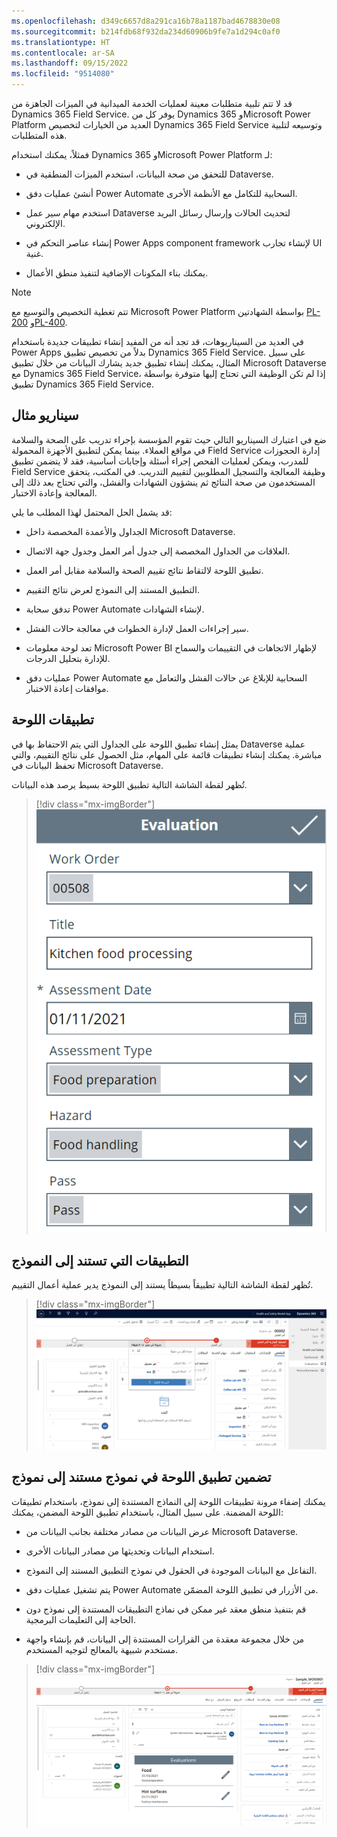 ```yaml
---
ms.openlocfilehash: d349c6657d8a291ca16b78a1187bad4678830e08
ms.sourcegitcommit: b214fdb68f932da234d60906b9fe7a1d294c0af0
ms.translationtype: HT
ms.contentlocale: ar-SA
ms.lasthandoff: 09/15/2022
ms.locfileid: "9514080"
---
```

قد لا تتم تلبية متطلبات معينة لعمليات الخدمة الميدانية في الميزات الجاهزة من Dynamics 365 Field Service. يوفر كل من Dynamics 365 وMicrosoft Power Platform العديد من الخيارات لتخصيص Dynamics 365 Field Service وتوسيعه لتلبية هذه المتطلبات. 

فمثلاً، يمكنك استخدام Dynamics 365 وMicrosoft Power Platform لـ:

- للتحقق من صحة البيانات، استخدم الميزات المنطقية في Dataverse.

- أنشئ عمليات دفق Power Automate السحابية للتكامل مع الأنظمة الأخرى.

- استخدم مهام سير عمل Dataverse لتحديث الحالات وإرسال رسائل البريد الإلكتروني.

- إنشاء عناصر التحكم في Power Apps component framework لإنشاء تجارب UI غنية.

- يمكنك بناء المكونات الإضافية لتنفيذ منطق الأعمال.

> [!NOTE]
> تتم تغطية التخصيص والتوسيع مع Microsoft Power Platform بواسطة الشهادتين [PL-200](/certifications/exams/pl-200?azure-portal=true) و[PL-400](/certifications/exams/pl-400?azure-portal=true).

في العديد من السيناريوهات، قد تجد أنه من المفيد إنشاء تطبيقات جديدة باستخدام Power Apps بدلاً من تخصيص تطبيق Dynamics 365 Field Service. على سبيل المثال، يمكنك إنشاء تطبيق جديد يشارك البيانات من خلال تطبيق Microsoft Dataverse مع Dynamics 365 Field Service، إذا لم تكن الوظيفة التي تحتاج إليها متوفرة بواسطة تطبيق Dynamics 365 Field Service.

## <a name="example-scenario"></a>سيناريو مثال

ضع في اعتبارك السيناريو التالي حيث تقوم المؤسسة بإجراء تدريب على الصحة والسلامة في مواقع العملاء. بينما يمكن لتطبيق الأجهزة المحمولة Field Service إدارة الحجوزات للمدرب، ويمكن لعمليات الفحص إجراء أسئلة وإجابات أساسية، فقد لا يتضمن تطبيق Field Service وظيفة المعالجة والتسجيل المطلوبين لتقييم التدريب. في المكتب، يتحقق المستخدمون من صحة النتائج ثم ينشؤون الشهادات والفشل، والتي تحتاج بعد ذلك إلى المعالجة وإعادة الاختبار.

قد يشمل الحل المحتمل لهذا المطلب ما يلي:

- الجداول والأعمدة المخصصة داخل Microsoft Dataverse.

- العلاقات من الجداول المخصصة إلى جدول أمر العمل وجدول جهة الاتصال.

- تطبيق اللوحة لالتقاط نتائج تقييم الصحة والسلامة مقابل أمر العمل.

- التطبيق المستند إلى النموذج لعرض نتائج التقييم.

- تدفق سحابة Power Automate لإنشاء الشهادات.

- سير إجراءات العمل لإدارة الخطوات في معالجة حالات الفشل.

- تعد لوحة معلومات Microsoft Power BI لإظهار الاتجاهات في التقييمات والسماح للإدارة بتحليل الدرجات.

- عمليات دفق Power Automate السحابية للإبلاغ عن حالات الفشل والتعامل مع موافقات إعادة الاختبار.

## <a name="canvas-apps"></a>تطبيقات اللوحة

يمثل إنشاء تطبيق اللوحة على الجداول التي يتم الاحتفاظ بها في Dataverse عملية مباشرة.
يمكنك إنشاء تطبيقات قائمة على المهام، مثل الحصول على نتائج التقييم، والتي تحفظ البيانات في Microsoft Dataverse.

تُظهر لقطة الشاشة التالية تطبيق اللوحة بسيط يرصد هذه البيانات.

> [!div class="mx-imgBorder"]
> [![لقطة شاشة تُظهر نموذج تطبيق اللوحة.](../media/2-canvas-app.png)](../media/2-canvas-app.png#lightbox)

## <a name="model-driven-apps"></a>التطبيقات التي تستند إلى النموذج

تُظهر لقطة الشاشة التالية تطبيقاً بسيطاً يستند إلى النموذج يدير عملية أعمال التقييم.

> [!div class="mx-imgBorder"]
> [![لقطة شاشة تُظهر نموذجاً لتطبيق يستند إلى نموذج.](../media/2-model-driven-app.png)](../media/2-model-driven-app.png#lightbox)

## <a name="embed-a-canvas-app-on-a-model-driven-form"></a>تضمين تطبيق اللوحة في نموذج مستند إلى نموذج

يمكنك إضفاء مرونة تطبيقات اللوحة إلى النماذج المستندة إلى نموذج، باستخدام تطبيقات اللوحة المضمنة. على سبيل المثال، باستخدام تطبيق اللوحة المضمن، يمكنك:

- عرض البيانات من مصادر مختلفة بجانب البيانات من Microsoft Dataverse.

- استخدام البيانات وتحديثها من مصادر البيانات الأخرى.

- التفاعل مع البيانات الموجودة في الحقول في نموذج التطبيق المستند إلى النموذج.

- يتم تشغيل عمليات دفق Power Automate من الأزرار في تطبيق اللوحة المضمّن.

- قم بتنفيذ منطق معقد غير ممكن في نماذج التطبيقات المستندة إلى نموذج دون الحاجة إلى التعليمات البرمجية.

- من خلال مجموعة معقدة من القرارات المستندة إلى البيانات، قم بإنشاء واجهة مستخدم شبيهة بالمعالج لتوجيه المستخدم.

> [!div class="mx-imgBorder"]
> [![لقطة شاشة لتطبيق اللوحة مضمّن في نموذج تطبيق مستند إلى نموذج.](../media/2-embedded-canvas-app.png)](../media/2-embedded-canvas-app.png#lightbox)
